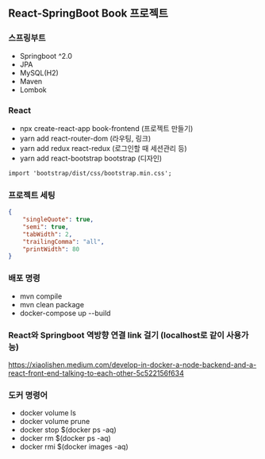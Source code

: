 ## React-SpringBoot Book 프로젝트

### 스프링부트
- Springboot ^2.0
- JPA
- MySQL(H2)
- Maven
- Lombok

### React
- npx create-react-app book-frontend (프로젝트 만들기)
- yarn add react-router-dom (라우팅, 링크)
- yarn add redux react-redux (로그인할 때 세션관리 등)
- yarn add react-bootstrap bootstrap (디자인)

```txt
import 'bootstrap/dist/css/bootstrap.min.css';
```

### 프로젝트 세팅

```json
{
    "singleQuote": true,
    "semi": true,
    "tabWidth": 2,
    "trailingComma": "all",
    "printWidth": 80
}
```

### 배포 명령

- mvn compile
- mvn clean package
- docker-compose up --build

### React와 Springboot 역방향 연결 link 걸기 (localhost로 같이 사용가능)

https://xiaolishen.medium.com/develop-in-docker-a-node-backend-and-a-react-front-end-talking-to-each-other-5c522156f634

### 도커 명령어

- docker volume ls
- docker volume prune
- docker stop $(docker ps -aq)
- docker rm $(docker ps -aq)
- docker rmi $(docker images -aq)
